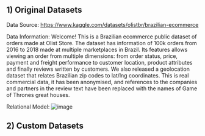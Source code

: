 ## 1) Original Datasets

Data Source: https://www.kaggle.com/datasets/olistbr/brazilian-ecommerce

Data Information: Welcome! This is a Brazilian ecommerce public dataset of orders made at Olist Store. The dataset has information of 100k orders from 2016 to 2018 made at multiple marketplaces in Brazil. Its features allows viewing an order from multiple dimensions: from order status, price, payment and freight performance to customer location, product attributes and finally reviews written by customers. We also released a geolocation dataset that relates Brazilian zip codes to lat/lng coordinates.
This is real commercial data, it has been anonymised, and references to the companies and partners in the review text have been replaced with the names of Game of Thrones great houses.

Relational Model: 
![image](https://github.com/longbui23/Ecommerce-Customer-Analysis-and-Segmentation/assets/112489957/de004b95-2fdf-4f69-b769-e92a125ef5d3)

## 2) Custom Datasets
